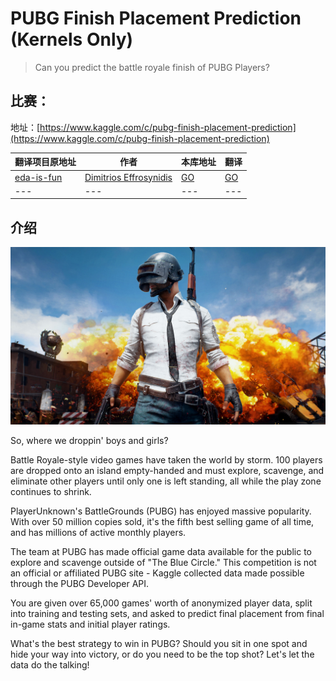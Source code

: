 # PUBG Finish Placement Prediction (Kernels Only)

>Can you predict the battle royale finish of PUBG Players?


## 比赛：

地址：[https://www.kaggle.com/c/pubg-finish-placement-prediction](https://www.kaggle.com/c/pubg-finish-placement-prediction)

|翻译项目原地址|作者|本库地址|翻译|
|---|---|---|---|
|[eda-is-fun](https://www.kaggle.com/deffro/eda-is-fun)|[Dimitrios Effrosynidis](https://www.kaggle.com/deffro)|[GO](eda-is-fun.ipynb)|[GO](eda-is-fun-cn.ipynb)|
| --- | --- | --- | --- |

## 介绍
![](img/PUBGInlay.jpg)

So, where we droppin' boys and girls?

Battle Royale-style video games have taken the world by storm. 100 players are dropped onto an island empty-handed and must explore, scavenge, and eliminate other players until only one is left standing, all while the play zone continues to shrink.

PlayerUnknown's BattleGrounds (PUBG) has enjoyed massive popularity. With over 50 million copies sold, it's the fifth best selling game of all time, and has millions of active monthly players.

The team at PUBG has made official game data available for the public to explore and scavenge outside of "The Blue Circle." This competition is not an official or affiliated PUBG site - Kaggle collected data made possible through the PUBG Developer API.

You are given over 65,000 games' worth of anonymized player data, split into training and testing sets, and asked to predict final placement from final in-game stats and initial player ratings.

What's the best strategy to win in PUBG? Should you sit in one spot and hide your way into victory, or do you need to be the top shot? Let's let the data do the talking!

